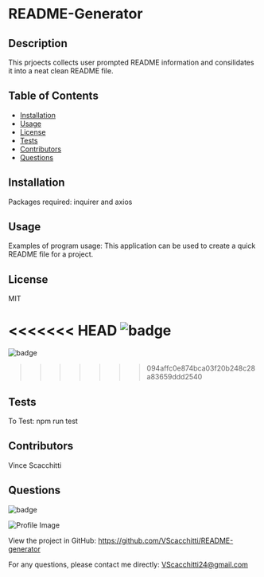 
  # README-Generator

  ## Description
  This prjoects collects user prompted README information and consilidates it into a neat clean README file.

  ## Table of Contents
  - [Installation](#installation)
  - [Usage](#usage)
  - [License](#license)
  - [Tests](#tests)
  - [Contributors](#contributors)
  - [Questions](#questions)

  ## Installation
  Packages required: inquirer and axios

  ## Usage
  Examples of program usage: This application can be used to create a quick README file for a project.

  ## License
  MIT
  
<<<<<<< HEAD
![badge](https://img.shields.io/badge/license-MIT-blue.svg)
=======
![badge](https://img.shields.io/badge/license-GPLv3-blue.svg)
>>>>>>> 094affc0e874bca03f20b248c28a83659ddd2540

  ## Tests
  To Test: npm run test

  ## Contributors
  Vince Scacchitti

  ## Questions
  
![badge](https://img.shields.io/badge/Github-VScacchitti-4cbbb9)
  
![Profile Image](https://github.com/VScacchitti.png?size=50)
  
View the project in GitHub: https://github.com/VScacchitti/README-generator
  
For any questions, please contact me directly: VScacchitti24@gmail.com

